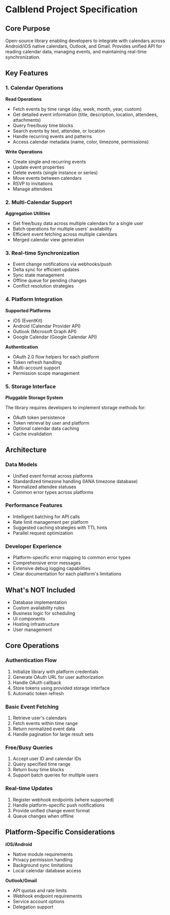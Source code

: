 # Calblend Project Specification

## Core Purpose
Open-source library enabling developers to integrate with calendars across Android/iOS native calendars, Outlook, and Gmail. Provides unified API for reading calendar data, managing events, and maintaining real-time synchronization.

## Key Features

### 1. Calendar Operations

**Read Operations**
- Fetch events by time range (day, week, month, year, custom)
- Get detailed event information (title, description, location, attendees, attachments)
- Query free/busy time blocks
- Search events by text, attendee, or location
- Handle recurring events and patterns
- Access calendar metadata (name, color, timezone, permissions)

**Write Operations**
- Create single and recurring events
- Update event properties
- Delete events (single instance or series)
- Move events between calendars
- RSVP to invitations
- Manage attendees

### 2. Multi-Calendar Support

**Aggregation Utilities**
- Get free/busy data across multiple calendars for a single user
- Batch operations for multiple users' availability
- Efficient event fetching across multiple calendars
- Merged calendar view generation

### 3. Real-time Synchronization
- Event change notifications via webhooks/push
- Delta sync for efficient updates
- Sync state management
- Offline queue for pending changes
- Conflict resolution strategies

### 4. Platform Integration

**Supported Platforms**
- iOS (EventKit)
- Android (Calendar Provider API)
- Outlook (Microsoft Graph API)
- Google Calendar (Google Calendar API)

**Authentication**
- OAuth 2.0 flow helpers for each platform
- Token refresh handling
- Multi-account support
- Permission scope management

### 5. Storage Interface

**Pluggable Storage System**

The library requires developers to implement storage methods for:
- OAuth token persistence
- Token retrieval by user and platform
- Optional calendar data caching
- Cache invalidation

## Architecture

### Data Models
- Unified event format across platforms
- Standardized timezone handling (IANA timezone database)
- Normalized attendee statuses
- Common error types across platforms

### Performance Features
- Intelligent batching for API calls
- Rate limit management per platform
- Suggested caching strategies with TTL hints
- Parallel request optimization

### Developer Experience
- Platform-specific error mapping to common error types
- Comprehensive error messages
- Extensive debug logging capabilities
- Clear documentation for each platform's limitations

## What's NOT Included
- Database implementation
- Custom availability rules
- Business logic for scheduling
- UI components
- Hosting infrastructure
- User management

## Core Operations

### Authentication Flow
1. Initialize library with platform credentials
2. Generate OAuth URL for user authorization
3. Handle OAuth callback
4. Store tokens using provided storage interface
5. Automatic token refresh

### Basic Event Fetching
1. Retrieve user's calendars
2. Fetch events within time range
3. Return normalized event data
4. Handle pagination for large result sets

### Free/Busy Queries
1. Accept user ID and calendar IDs
2. Query specified time range
3. Return busy time blocks
4. Support batch queries for multiple users

### Real-time Updates
1. Register webhook endpoints (where supported)
2. Handle platform-specific push notifications
3. Provide unified change event format
4. Queue changes when offline

## Platform-Specific Considerations

**iOS/Android**
- Native module requirements
- Privacy permission handling
- Background sync limitations
- Local calendar database access

**Outlook/Gmail**
- API quotas and rate limits
- Webhook endpoint requirements
- Service account options
- Delegation support